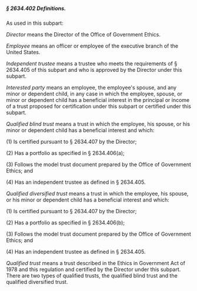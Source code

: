 ##### § 2634.402 Definitions. #####

As used in this subpart:

*Director* means the Director of the Office of Government Ethics.

*Employee* means an officer or employee of the executive branch of the United States.

*Independent trustee* means a trustee who meets the requirements of § 2634.405 of this subpart and who is approved by the Director under this subpart.

*Interested party* means an employee, the employee's spouse, and any minor or dependent child, in any case in which the employee, spouse, or minor or dependent child has a beneficial interest in the principal or income of a trust proposed for certification under this subpart or certified under this subpart.

*Qualified blind trust* means a trust in which the employee, his spouse, or his minor or dependent child has a beneficial interest and which:

(1) Is certified pursuant to § 2634.407 by the Director;

(2) Has a portfolio as specified in § 2634.406(a);

(3) Follows the model trust document prepared by the Office of Government Ethics; and

(4) Has an independent trustee as defined in § 2634.405.

*Qualified diversified trust* means a trust in which the employee, his spouse, or his minor or dependent child has a beneficial interest and which:

(1) Is certified pursuant to § 2634.407 by the Director;

(2) Has a portfolio as specified in § 2634.406(b);

(3) Follows the model trust document prepared by the Office of Government Ethics; and

(4) Has an independent trustee as defined in § 2634.405.

*Qualified trust* means a trust described in the Ethics in Government Act of 1978 and this regulation and certified by the Director under this subpart. There are two types of qualified trusts, the qualified blind trust and the qualified diversified trust.